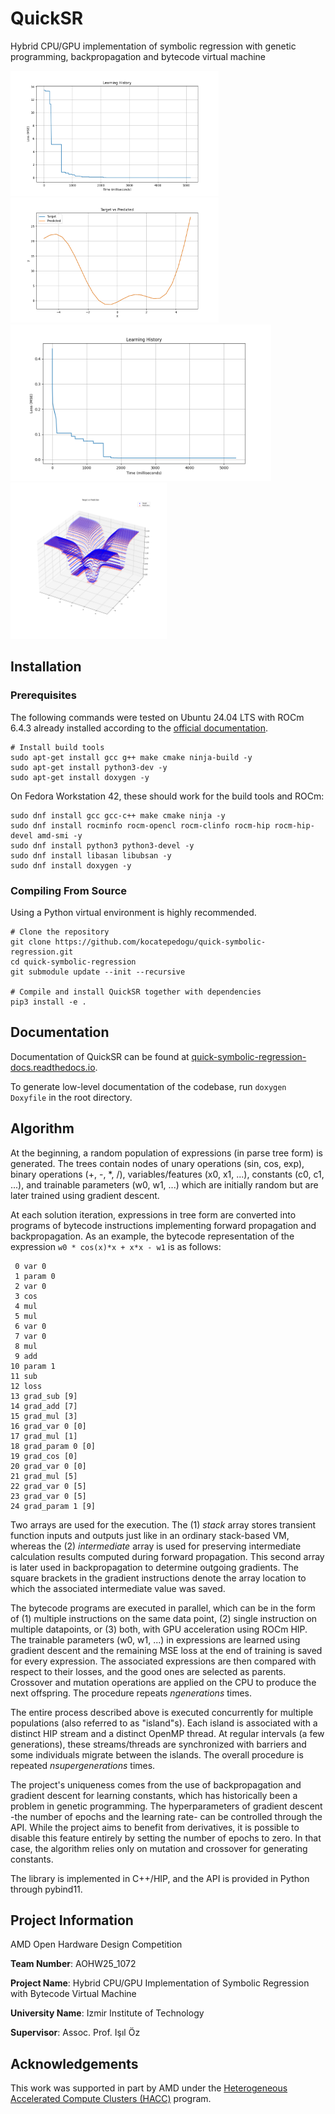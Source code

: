 # QuickSR
Hybrid CPU/GPU implementation of symbolic regression with genetic programming, backpropagation and bytecode virtual machine

<div style="display: inline-block;">
  <img src="./docs/plots/benchmark_learning_history_trigonometric.png" height="200px">
  <img src="./docs/plots/benchmark_target_vs_predicted_trigonometric.png" height="200px">
</div>

<div style="display: inline-block;">
  <img src="./docs/plots/benchmark_learning_history_pagie_polynomial.png" height="250px">
  <img src="./docs/plots/benchmark_target_vs_predicted_pagie_polynomial.png" height="250px">
</div>

## Installation

### Prerequisites
The following commands were tested on Ubuntu 24.04 LTS with ROCm 6.4.3 already installed according to the [official documentation](https://rocm.docs.amd.com/projects/install-on-linux/en/latest/install/quick-start.html).

```shell
# Install build tools
sudo apt-get install gcc g++ make cmake ninja-build -y
sudo apt-get install python3-dev -y
sudo apt-get install doxygen -y
```

On Fedora Workstation 42, these should work for the build tools and ROCm:

```shell
sudo dnf install gcc gcc-c++ make cmake ninja -y
sudo dnf install rocminfo rocm-opencl rocm-clinfo rocm-hip rocm-hip-devel amd-smi -y
sudo dnf install python3 python3-devel -y
sudo dnf install libasan libubsan -y
sudo dnf install doxygen -y
```

### Compiling From Source

Using a Python virtual environment is highly recommended.

```shell
# Clone the repository
git clone https://github.com/kocatepedogu/quick-symbolic-regression.git
cd quick-symbolic-regression
git submodule update --init --recursive

# Compile and install QuickSR together with dependencies
pip3 install -e .
```

## Documentation

Documentation of QuickSR can be found at [quick-symbolic-regression-docs.readthedocs.io](https://quick-symbolic-regression-docs.readthedocs.io). 

To generate low-level documentation of the codebase, run `doxygen Doxyfile` in the root directory.

## Algorithm

At the beginning, a random population of expressions (in parse tree form) is generated. The trees contain nodes of unary operations (sin, cos, exp), binary operations (+, -, *, /), variables/features (x0, x1, ...), constants (c0, c1, ...), and trainable parameters (w0, w1, ...) which are initially random but are later trained using gradient descent.

At each solution iteration, expressions in tree form are converted into programs of bytecode instructions implementing forward propagation and backpropagation. As an example, the bytecode representation of the expression `w0 * cos(x)*x + x*x - w1` is as follows:

```
 0 var 0
 1 param 0
 2 var 0
 3 cos
 4 mul
 5 mul
 6 var 0
 7 var 0
 8 mul
 9 add
10 param 1
11 sub
12 loss
13 grad_sub [9]
14 grad_add [7]
15 grad_mul [3]
16 grad_var 0 [0]
17 grad_mul [1]
18 grad_param 0 [0]
19 grad_cos [0]
20 grad_var 0 [0]
21 grad_mul [5]
22 grad_var 0 [5]
23 grad_var 0 [5]
24 grad_param 1 [9]
```

Two arrays are used for the execution. The (1) *stack* array stores transient function inputs and outputs just like in an ordinary stack-based VM, whereas the (2) *intermediate* array is used for preserving intermediate calculation results computed during forward propagation. This second array is later used in backpropagation to determine outgoing gradients. The square brackets in the gradient instructions denote the array location to which the associated intermediate value was saved.

The bytecode programs are executed in parallel, which can be in the form of (1) multiple instructions on the same data point, (2) single instruction on multiple datapoints, or (3) both, with GPU acceleration using ROCm HIP. The trainable parameters (w0, w1, ...) in expressions are learned using gradient descent and the remaining MSE loss at the end of training is saved for every expression. The associated expressions are then compared with respect to their losses, and the good ones are selected as parents. Crossover and mutation operations are applied on the CPU to produce the next offspring. The procedure repeats *ngenerations* times.

The entire process described above is executed concurrently for multiple populations (also referred to as "island"s). Each island is associated with a distinct HIP stream and a distinct OpenMP thread. At regular intervals (a few generations), these streams/threads are synchronized with barriers and some individuals migrate between the islands. The overall procedure is repeated *nsupergenerations* times.

The project's uniqueness comes from the use of backpropagation and gradient descent for learning constants, which has historically been a problem in genetic programming. The hyperparameters of gradient descent -the number of epochs and the learning rate- can be controlled through the API. While the project aims to benefit from derivatives, it is possible to disable this feature entirely by setting the number of epochs to zero. In that case, the algorithm relies only on mutation and crossover for generating constants.

The library is implemented in C++/HIP, and the API is provided in Python through pybind11.

## Project Information

AMD Open Hardware Design Competition

**Team Number**: AOHW25_1072

**Project Name**: Hybrid CPU/GPU Implementation of Symbolic Regression with Bytecode Virtual Machine

**University Name**: Izmir Institute of Technology

**Supervisor**: Assoc. Prof. Işıl Öz

## Acknowledgements

This work was supported in part by AMD under the [Heterogeneous Accelerated Compute Clusters (HACC)](https://www.amd-haccs.io) program.